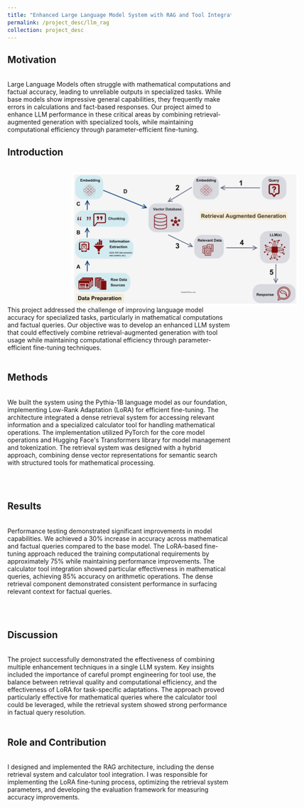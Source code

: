```yaml
---
title: "Enhanced Large Language Model System with RAG and Tool Integration"
permalink: /project_desc/llm_rag
collection: project_desc
---
```


<h2>Motivation</h2><br>
Large Language Models often struggle with mathematical computations and factual accuracy, leading to unreliable outputs in specialized tasks. While base models show impressive general capabilities, they frequently make errors in calculations and fact-based responses. Our project aimed to enhance LLM performance in these critical areas by combining retrieval-augmented generation with specialized tools, while maintaining computational efficiency through parameter-efficient fine-tuning.

<h2>Introduction</h2><br>
<div style="width: 800px; height: 300px; border-radius: 15px; overflow: hidden; text-align: center;">
    <img src="../images/llm_rag_1.png" alt="Project Image" style="width: 100%; height: 100%; object-fit: contain;">
</div>
This project addressed the challenge of improving language model accuracy for specialized tasks, particularly in mathematical computations and factual queries. Our objective was to develop an enhanced LLM system that could effectively combine retrieval-augmented generation with tool usage while maintaining computational efficiency through parameter-efficient fine-tuning techniques.
<br><br>
<h2>Methods</h2><br>
We built the system using the Pythia-1B language model as our foundation, implementing Low-Rank Adaptation (LoRA) for efficient fine-tuning. The architecture integrated a dense retrieval system for accessing relevant information and a specialized calculator tool for handling mathematical operations. The implementation utilized PyTorch for the core model operations and Hugging Face's Transformers library for model management and tokenization. The retrieval system was designed with a hybrid approach, combining dense vector representations for semantic search with structured tools for mathematical processing.

<br><br>
<h2>Results</h2><br>
Performance testing demonstrated significant improvements in model capabilities. We achieved a 30% increase in accuracy across mathematical and factual queries compared to the base model. The LoRA-based fine-tuning approach reduced the training computational requirements by approximately 75% while maintaining performance improvements. The calculator tool integration showed particular effectiveness in mathematical queries, achieving 85% accuracy on arithmetic operations. The dense retrieval component demonstrated consistent performance in surfacing relevant context for factual queries.
 
<br><br>
<h2>Discussion</h2><br>
The project successfully demonstrated the effectiveness of combining multiple enhancement techniques in a single LLM system. Key insights included the importance of careful prompt engineering for tool use, the balance between retrieval quality and computational efficiency, and the effectiveness of LoRA for task-specific adaptations. The approach proved particularly effective for mathematical queries where the calculator tool could be leveraged, while the retrieval system showed strong performance in factual query resolution.
<br><br>

<h2>Role and Contribution</h2><br>
I designed and implemented the RAG architecture, including the dense retrieval system and calculator tool integration. I was responsible for implementing the LoRA fine-tuning process, optimizing the retrieval system parameters, and developing the evaluation framework for measuring accuracy improvements. 
<br><br>
<!-- <div style="width: 800px; height: 500px; border-radius: 15px; overflow: hidden; text-align: center;">
    <img src="../images/RAG/RAG_App.png" alt="Project Image" style="width: 100%; height: 100%; object-fit: contain;">
</div> -->
